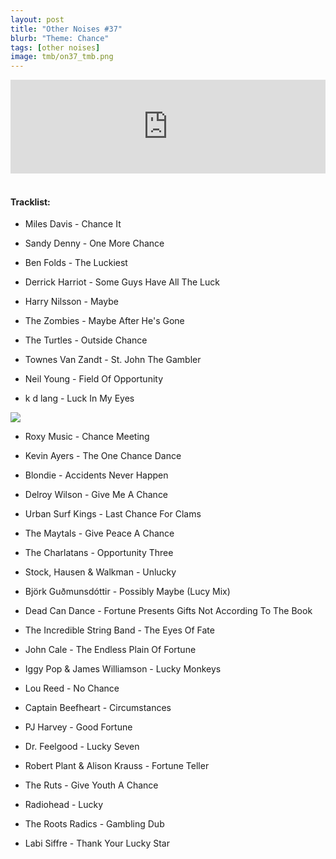 ```yaml
---
layout: post
title: "Other Noises #37"
blurb: "Theme: Chance"
tags: [other noises]
image: tmb/on37_tmb.png
---
```


<iframe scrolling="no" id="hearthis_at_track_3027893" width="100%" height="150" src="https://hearthis.at/embed/3027893/transparent_black/?hcolor=&color=&style=2&block_size=2&block_space=1&background=1&waveform=0&cover=0&autoplay=0&css=" frameborder="0" allowtransparency allow="autoplay"><p>Listen to <a href="https://hearthis.at/zerocc/other-noises-37-14219-chance/" target="_blank">Other Noises #37 (14/2/19) - CHANCE</a> <span>by</span><a href="https://hearthis.at/zerocc/" target="_blank" >Zero</a> <span>on</span> <a href="https://hearthis.at/" target="_blank">hearthis.at</a></p></iframe>
&nbsp;

#### Tracklist:

- Miles Davis - Chance It

- Sandy Denny - One More Chance
- Ben Folds - The Luckiest
- Derrick Harriot - Some Guys Have All The Luck

- Harry Nilsson - Maybe
- The Zombies - Maybe After He's Gone
- The Turtles - Outside Chance

- Townes Van Zandt - St. John The Gambler
- Neil Young - Field Of Opportunity
- k d lang - Luck In My Eyes

![](https://lh3.googleusercontent.com/wxNIrE6xDD_XqwfQ5Maht67Pr_uy9s6JU9b7TsFLK8vKBwO8L6O05KtF510mlR4mjdwaY-A08ZdZoMXK-KRRnmCoQngld1g83JtwvsfzSZNlcBqvEt7V0YE54s3KtXX_9Nm7bMGA510daho76z6E9uQu7AxK7coxdYi-ZSZohmcRE-63a4Xo-Q5cKGiORoNpgcRLxQzQfwGW7YIbuigTuDfBF4Bcux50QHh6OGRPdUuyF8D5YM5yTo8Ue-SiAoU8aDZnff94_3XTAO-nLjI9CHUYZsERropZPXVXCcS-px-rGI0SqoVSxhelZ7I6wYB6IOWACu9_dzngSIv5rRqKd_Gn0FQ4RfJfJOMSjYFGbAl-vBSEkNR2FMNscYNygyhFCq-nXN5aXLgMcx42NW1owQ9Q7FCzrQe-oLQj1-6uF18bz40ehIeBGGFvP9Ma98VZqSobcQR6s1kpA_fjASGkiVfECkNGKogxu4r71RTJbBlUYmNyUTfH9cY-zUI3Qf_ov591C46oXJx4L89nI89rd1vvPC0aRHunWrHYJ-JVTLhCg0CeO9K0lBpOMy0_BcW0SPxC1kHwvFgNUqtdMK5s8SSX8mCjMWw_prj-37Yvi9lX1Y9rDXKcG6lBNONU9MbbHaKSI-78XkEZsVF04kNEt51-=w585-h573-no)

- Roxy Music - Chance Meeting
- Kevin Ayers - The One Chance Dance
- Blondie - Accidents Never Happen

- Delroy Wilson - Give Me A Chance
- Urban Surf Kings - Last Chance For Clams
- The Maytals - Give Peace A Chance

- The Charlatans - Opportunity Three
- Stock, Hausen & Walkman - Unlucky
- Björk Guðmunsdóttir - Possibly Maybe (Lucy Mix)

- Dead Can Dance - Fortune Presents Gifts Not According To The Book
- The Incredible String Band - The Eyes Of Fate
- John Cale - The Endless Plain Of Fortune

- Iggy Pop & James Williamson - Lucky Monkeys
- Lou Reed - No Chance
- Captain Beefheart - Circumstances

- PJ Harvey - Good Fortune
- Dr. Feelgood - Lucky Seven
- Robert Plant & Alison Krauss - Fortune Teller

- The Ruts - Give Youth A Chance
- Radiohead - Lucky
- The Roots Radics - Gambling Dub

- Labi Siffre - Thank Your Lucky Star

